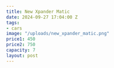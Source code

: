 ```yaml
---
title: New Xpander Matic
date: 2024-09-27 17:04:00 Z
tags:
- cars
image: "/uploads/new_xpander_matic.png"
price1: 450
price2: 750
capacity: 7
layout: post
---
```


